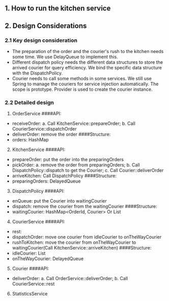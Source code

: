 ## 1. How to run the kitchen service


## 2. Design Considerations
### 2.1 Key design consideration
* The preparation of the order and the courier's rush to the kitchen needs some time. We use DelayQueue to implement this.
* Different dispatch policy needs the different data structures to store the arrived courier for query efficiency. We bind the specific data structure with the DispatchPolicy.
* Courier needs to call some methods in some services. We still use Spring to manage the couriers for service injection automatically. The scope is prototype. Provider is used to create the courier instance.

### 2.2 Detailed design
1. OrderService
####API:
* receiveOrder: a. Call KitchenService::prepareOrder; b. Call CourierService::dispatchOrder
* deliverOrder: remove the order
####Structure:
* orders: HashMap

2. KitchenService
####API:
* prepareOrder: put the order into the preparingOrders
* pickOrder: a. remove the order from preparingOrders; b. Call DispatchPolicy::dispatch to get the Courier; c. Call Courier::deliverOrder
* arriveKitchen: Call DispatchPolicy
####Structure:
* preparingOrders: DelayedQueue

3. DispatchPolicy
####API:
* enQueue: put the Courier into waitingCourier
* dispatch: remove the courier from the waitingCourier
####Structure:
* waitingCourier: HashMap<OrderId, Courier>  Or List

4. CourierService
####API:
* rest:
* dispatchOrder: move one courier from idleCourier to onTheWayCourier
* rushToKitchen: move the courier from onTheWayCourier to waitingCourier(Call KitchenService::arriveKitchen)
####Structure:
* idleCourier: List
* onTheWayCourier: DelayedQueue

5. Courier
####API:
* deliverOrder: a. Call OrderService::deliverOrder; b. Call CourierService::rest

6. StatisticsService